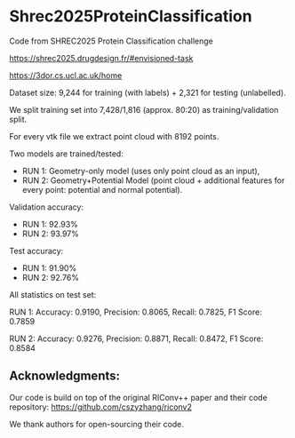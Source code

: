# Shrec2025ProteinClassification

Code from SHREC2025 Protein Classification challenge


https://shrec2025.drugdesign.fr/#envisioned-task


https://3dor.cs.ucl.ac.uk/home


Dataset size: 9,244 for training (with labels) + 2,321 for testing (unlabelled).


We split training set into 7,428/1,816 (approx. 80:20) as training/validation split.


For every vtk file we extract point cloud with 8192 points.

Two models are trained/tested:
+ RUN 1: Geometry-only model (uses only point cloud as an input),
+ RUN 2: Geometry+Potential Model (point cloud + additional features for every point: potential and normal potential).


Validation accuracy:
+ RUN 1: 92.93%
+ RUN 2: 93.97%



Test accuracy:
+ RUN 1: 91.90%
+ RUN 2: 92.76%


All statistics on test set:

RUN 1:
Accuracy: 0.9190,
Precision: 0.8065,
Recall: 0.7825,
F1 Score: 0.7859


RUN 2:
Accuracy: 0.9276,
Precision: 0.8871,
Recall: 0.8472,
F1 Score: 0.8584


## Acknowledgments:
Our code is build on top of the original RIConv++ paper and their code repository: https://github.com/cszyzhang/riconv2

We thank authors for open-sourcing their code.